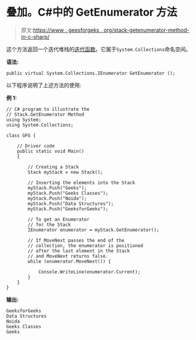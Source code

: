 # 叠加。C#中的 GetEnumerator 方法

> 原文:[https://www . geesforgeks . org/stack-getenumerator-method-in-c-sharp/](https://www.geeksforgeeks.org/stack-getenumerator-method-in-c-sharp/)

这个方法返回一个迭代堆栈的[迭代函数](https://docs.microsoft.com/en-us/dotnet/api/system.collections.ienumerator?view=netframework-4.7.2)。它属于`System.Collections`命名空间。

**语法:**

```
public virtual System.Collections.IEnumerator GetEnumerator ();
```

以下程序说明了上述方法的使用:

**例 1:**

```
// C# program to illustrate the
// Stack.GetEnumerator Method
using System;
using System.Collections;

class GFG {

    // Driver code
    public static void Main()
    {

        // Creating a Stack
        Stack myStack = new Stack();

        // Inserting the elements into the Stack
        myStack.Push("Geeks");
        myStack.Push("Geeks Classes");
        myStack.Push("Noida");
        myStack.Push("Data Structures");
        myStack.Push("GeeksforGeeks");

        // To get an Enumerator
        // for the Stack
        IEnumerator enumerator = myStack.GetEnumerator();

        // If MoveNext passes the end of the
        // collection, the enumerator is positioned
        // after the last element in the Stack
        // and MoveNext returns false.
        while (enumerator.MoveNext()) {

            Console.WriteLine(enumerator.Current);
        }
    }
}
```

**输出:**

```
GeeksforGeeks
Data Structures
Noida
Geeks Classes
Geeks

```